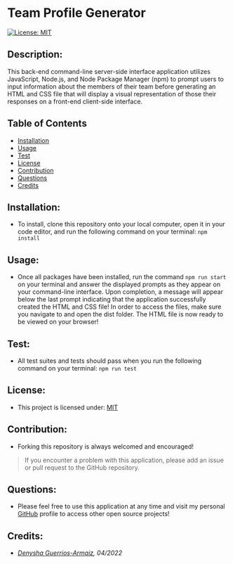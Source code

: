 # Team Profile Generator

[![License: MIT](https://img.shields.io/badge/License-MIT-yellow.svg)](https://opensource.org/licenses/MIT)

## Description:
This back-end command-line server-side interface application utilizes JavaScript, Node.js, and Node Package Manager (npm) to prompt users to input information about the members of their team before generating an HTML and CSS file that will display a visual representation of those their responses on a front-end client-side interface.

## Table of Contents
  - [Installation](#installation)
  - [Usage](#usage)
  - [Test](#test)
  - [License](#license)
  - [Contribution](#contribution)
  - [Questions](#questions)
  - [Credits](#credits)

## Installation:
- To install, clone this repository onto your local computer, open it in your code editor, and run the following command on your terminal:
``` npm install ```

## Usage:
- Once all packages have been installed, run the command ```npm run start``` on your terminal and answer the displayed prompts as they appear on your command-line interface. Upon completion, a message will appear below the last prompt indicating that the application successfully created the HTML and CSS file! In order to access the files, make sure you navigate to and open the dist folder. The HTML file is now ready to be viewed on your browser!

## Test:
- All test suites and tests should pass when you run the following command on your terminal:
``` npm run test ```

## License:
- This project is licensed under: [MIT](https://opensource.org/licenses/MIT)

## Contribution:
- Forking this repository is always welcomed and encouraged!

> If you encounter a problem with this application, please add an issue or pull request to the GitHub repository. 

## Questions:
- Please feel free to use this application at any time and visit my personal [GitHub](https://github.com/denysha-abigail) profile to access other open source projects! 

## Credits:
- *[Denysha Guerrios-Armaiz](https://github.com/denysha-abigail), 04/2022*




